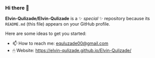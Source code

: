 ### Hi there 👋


**Elvin-Qulizade/Elvin-Qulizade** is a ✨ _special_ ✨ repository because its `README.md` (this file) appears on your GitHub profile.

Here are some ideas to get you started:

- 📫 How to reach me: equluzade00@gmail.com
- 🖱 Website: https://elvin-qulizade.github.io/Elvin-Qulizade/
